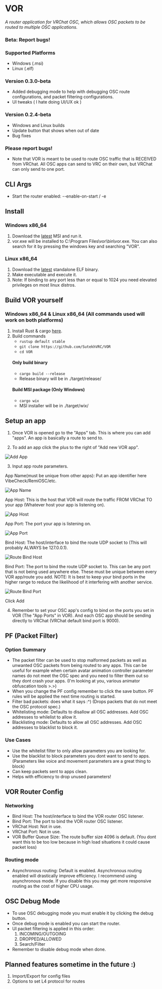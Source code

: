 # VOR

*A router application for VRChat OSC, which allows OSC packets to be routed to multiple OSC applications.*

### Beta: Report bugs!

### Supported Platforms
- Windows (.msi)
- Linux (.elf)

### Version 0.3.0-beta
- Added debugging mode to help with debugging OSC route configurations, and packet filtering configurations.
- UI tweaks ( I hate doing UI/UX ok )

### Version 0.2.4-beta
- Windows and Linux builds
- Update button that shows when out of date
- Bug fixes


### Please report bugs!
- Note that VOR is meant to be used to route OSC traffic that is RECEIVED from VRChat. All OSC apps can send to VRC on their own, but VRChat can only send to one port.

## CLI Args

- Start the router enabled: --enable-on-start / -e

## Install

### Windows x86_64
1. Download the [latest](https://github.com/SutekhVRC/VOR/releases/latest) MSI and run it.
2. vor.exe will be installed to C:\Program Files\vor\bin\vor.exe. You can also search for it by pressing the windows key and searching "VOR".

### Linux x86_64
1. Download the [latest](https://github.com/SutekhVRC/VOR/releases/latest) standalone ELF binary.
2. Make executable and execute it.
3. Note: If binding to any port less than or equal to 1024 you need elevated privileges on most linux distros.

## Build VOR yourself

### Windows x86_64 & Linux x86_64 (All commands used will work on both platforms)
1. Install Rust & cargo [here](https://www.rust-lang.org/tools/install).
2. Build commands
    - `rustup default stable`
    - `git clone https://github.com/SutekhVRC/VOR`
    - `cd VOR`
    #### Only build binary
    - `cargo build --release`
    - Release binary will be in ./target/release/
    #### Build MSI package (Only Windows)
    - `cargo wix`
    - MSI installer will be in ./target/wix/

## Setup an app

1. Once VOR is opened go to the "Apps" tab. This is where you can add "apps". An app is basically a route to send to.

2. To add an app click the plus to the right of "Add new VOR app".

![Add App](./images/add_app1.png)

3. Input app route parameters.

App Name(must be unique from other apps): Put an app identifier here VibeCheck/RemiOSC/etc.

![App Name](./images/add_app_name.png)
    
App Host: This is the host that VOR will route the traffic FROM VRChat TO your app (Whatever host your app is listening on).
    
![App Host](./images/add_app_host.png)
    
App Port: The port your app is listening on.
    
![App Port](./images/add_app_port.png)
    
Bind Host: The host/interface to bind the route UDP socket to (This will probably ALWAYS be 127.0.0.1).
    
![Route Bind Host](./images/add_app_bind_host.png)
    
Bind Port: The port to bind the route UDP socket to. This can be any port that is not being used anywhere else. These must be unique between every VOR app/route you add. NOTE: It is best to keep your bind ports in the higher range to reduce the likelihood of it interfering with another service.
    
![Route Bind Port](./images/add_app_bind_port.png)
    
Click Add

4. Remember to set your OSC app's config to bind on the ports you set in VOR (The "App Ports" in VOR). And each OSC app should be sending directly to VRChat (VRChat default bind port is 9000).

## PF (Packet Filter)

### Option Summary
- The packet filter can be used to stop malformed packets as well as unwanted OSC packets from being routed to any apps. This can be useful for example when certain avatar animation controller parameter names do not meet the OSC spec and you need to filter them out so they dont crash your apps. (I'm looking at you, various animator obfuscation tools >.>)
- When you change the PF config remember to click the save button. PF rules will be applied the next time routing is started.
- Filter bad packets: does what it says :^) (Drops packets that do not meet the OSC protocol spec.)
- Whitelisting mode: Defaults to disallow all OSC addresses. Add OSC addresses to whilelist to allow it.
- Blacklisting mode: Defaults to allow all OSC addresses. Add OSC addresses to blacklist to block it.

### Use Cases
- Use the whitelist filter to only allow parameters you are looking for.
- Use the blacklist to block parameters you dont want to send to apps. (Parameters like voice and movement parameters are a great thing to block)
- Can keep packets sent to apps clean.
- Helps with efficiency to drop unused parameters!

## VOR Router Config

### Networking
- Bind Host: The host/interface to bind the VOR router OSC listener.
- Bind Port: The port to bind the VOR router OSC listener.
- VRChat Host: Not in use.
- VRChat Port: Not in use.
- VOR Buffer Queue Size: The route buffer size 4096 is default. (You dont want this to be too low because in high load situations it could cause packet loss)

### Routing mode
- Asynchronous routing: Default is enabled. Asynchronous routing enabled will drastically improve efficiency. I recommend using asynchronous mode. If you disable this you may get more responsive routing as the cost of higher CPU usage.

## OSC Debug Mode

- To use OSC debugging mode you must enable it by clicking the debug button.
- Once debug mode is enabled you can start the router.
- UI packet filtering is applied in this order:
    1. INCOMING/OUTGOING
    2. DROPPED/ALLOWED
    3. Search/Filter
- Remember to disable debug mode when done.

## Planned features sometime in the future :)

1. Import/Export for config files
2. Options to set L4 protocol for routes
